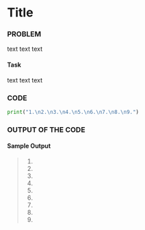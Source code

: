 # Title

### PROBLEM

text text text

#### Task

text text text

### CODE

```python
print("1.\n2.\n3.\n4.\n5.\n6.\n7.\n8.\n9.")
```

### OUTPUT OF THE CODE

#### Sample Output

> 1.
> 2.
> 3.
> 4.
> 5.
> 6.
> 7.
> 8.
> 9.
